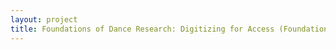 ```yaml
--- 
layout: project 
title: Foundations of Dance Research: Digitizing for Access (Foundations)
---
```




